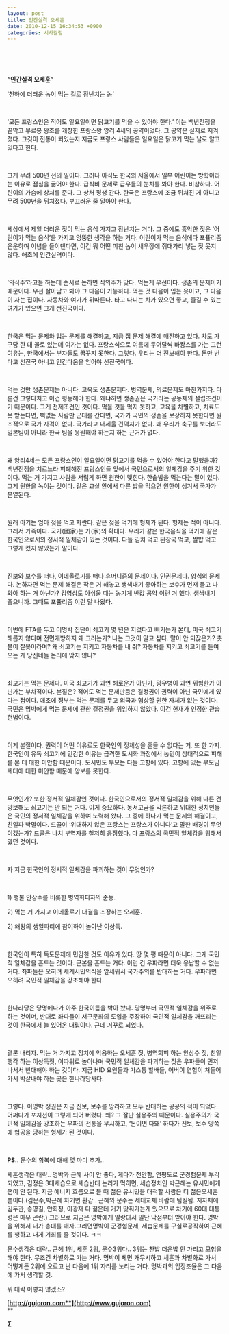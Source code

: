 ```yaml
---
layout: post
title: 인간실격 오세훈
date: 2010-12-15 16:34:53 +0900
categories: 시사칼럼
---
```

<p class="HStyle0">
  <br />
</p>

<p class="HStyle0">
  <br />
</p>

<p class="HStyle0">
  <b>“인간실격 오세훈”</b>
</p>

<p class="HStyle0">
  ‘천하에 더러운 놈이 먹는 걸로 장난치는 놈’
</p>

<p class="HStyle0">
  <br />
</p>

<p class="HStyle0">
  ‘모든 프랑스인은 적어도 일요일이면 닭고기를 먹을 수 있어야 한다.’ 이는 백년전쟁을 끝막고 부르봉 왕조를 개창한 프랑스왕 앙리 4세의 공약이었다. 그 공약은 실제로 지켜졌다. 그것이 전통이 되었는지 지금도 프랑스 사람들은 일요일은 닭고기 먹는 날로 알고 있다고 한다.
</p>

<p class="HStyle0">
  <br />
</p>

<p class="HStyle0">
  그게 무려 500년 전의 일이다. 그러나 아직도 한국의 서울에서 일부 어린이는 방학이라는 이유로 점심을 굶어야 한다. 급식비 문제로 급우들의 눈치를 봐야 한다. 비참하다. 어린이의 가슴에 상처를 준다. 그 상처 평생 간다. 한국은 프랑스에 조금 뒤처진 게 아니고 무려 500년을 뒤처졌다. 부끄러운 줄 알아야 한다.
</p>

<p class="HStyle0">
  <br />
</p>

<p class="HStyle0">
  세상에서 제일 더러운 짓이 먹는 음식 가지고 장난치는 거다. 그 중에도 흉악한 짓은 ‘어린이가 먹는 음식’을 가지고 엉뚱한 생각을 하는 거다. 어린이가 먹는 음식에다 포퓰리즘 운운하며 이념을 들이댄다면, 이건 뭐 어떤 미친 놈이 새우깡에 쥐대가리 넣는 짓 못지 않다. 애초에 인간실격이다.
</p>

<p class="HStyle0">
  <br />
</p>

<p class="HStyle0">
  ‘의식주’라고들 하는데 순서로 논하면 식의주가 맞다. 먹는게 우선이다. 생존의 문제이기 때문이다. 우선 살아남고 봐야 그 다음이 가능하다. 먹는 것 다음이 입는 옷이고, 그 다음이 자는 집이다. 자동차와 여가가 뒤따른다. 타고 다니는 차가 있으면 좋고, 즐길 수 있는 여가가 있으면 그게 선진국이다.
</p>

<p class="HStyle0">
  <br />
</p>

<p class="HStyle0">
  한국은 먹는 문제와 입는 문제를 해결하고, 지금 집 문제 해결에 매진하고 있다. 차도 가구당 한 대 꼴로 있는데 여가는 없다. 프랑스식으로 여름에 두어달씩 바캉스를 가는 그런 여유는, 한국에서는 부자들도 꿈꾸지 못한다. 그렇다. 우리는 더 진보해야 한다. 돈만 번다고 선진국 아니고 인간다움을 얻어야 선진국이다.
</p>

<p class="HStyle0">
  <br />
</p>

<p class="HStyle0">
  먹는 것만 생존문제는 아니다. 교육도 생존문제다. 병역문제, 의료문제도 마찬가지다. 다른건 그렇다치고 이건 평등해야 한다. 왜냐하면 생존권은 국가라는 공동체의 설립조건이기 때문이다. 그게 전제조건인 것이다. 먹을 것을 먹지 못하고, 교육을 차별하고, 치료도 못 받는다면, 빽없는 사람만 군대를 간다면, 국가가 국민의 생존을 보장하지 못한다면 원초적으로 국가 자격이 없다. 국가라고 내세울 건덕지가 없다. 왜 우리가 축구를 보더라도 일본팀이 아니라 한국 팀을 응원해야 하는지 하는 근거가 없다.
</p>

<p class="HStyle0">
  <br />
</p>

<p class="HStyle0">
  왜 앙리4세는 모든 프랑스인이 일요일이면 닭고기를 먹을 수 있어야 한다고 말했을까? 백년전쟁을 치르느라 피폐해진 프랑스인들 앞에서 국민으로서의 일체감을 주기 위한 것이다. 먹는 거 가지고 사람을 서럽게 하면 원한이 맺힌다. 한솥밥을 먹는다는 말이 있다. 그게 원한을 녹이는 것이다. 같은 교실 안에서 다른 밥을 먹으면 원한이 생겨서 국가가 분열된다.
</p>

<p class="HStyle0">
  <br />
</p>

<p class="HStyle0">
  원래 아기는 엄마 젖을 먹고 자란다. 같은 젖을 먹기에 형제가 된다. 형제는 적이 아니다. 그래서 가족이다. 국가(國家)는 가(家)의 확대다. 우리가 같은 한국음식을 먹기에 같은 한국인으로서의 정서적 일체감이 있는 것이다. 다들 김치 먹고 된장국 먹고, 쌀밥 먹고 그렇게 컸지 않았는가 말이다.
</p>

<p class="HStyle0">
  <br />
</p>

<p class="HStyle0">
  진보와 보수를 떠나, 이데올로기를 떠나 휴머니즘의 문제이다. 인권문제다. 양심의 문제다. 논하자면 먹는 문제 해결은 작은 거 해놓고 생색내기 좋아하는 보수가 먼저 들고 나와야 하는 거 아닌가? 김영삼도 아쉬울 때는 농기계 반값 공약 이런 거 했다. 생색내기 좋으니까. 그때도 포퓰리즘 이런 말 나왔다.
</p>

<p class="HStyle0">
  <br />
</p>

<p class="HStyle0">
  이번에 FTA를 두고 이명박 집단이 쇠고기 몇 년은 지켰다고 뻐기는가 본데, 미국 쇠고기 해롭지 않다며 전면개방하지 왜 그러는가? 나는 그것이 알고 싶다. 말이 안 되잖은가? 촛불이 잘못이라며? 왜 쇠고기는 지키고 자동차를 내 줘? 자동차를 지키고 쇠고기를 들여오는 게 당신네들 논리에 맞지 않나?
</p>

<p class="HStyle0">
  <br />
</p>

<p class="HStyle0">
  쇠고기는 먹는 문제다. 미국 쇠고기가 과연 해로운가 아닌가, 광우병이 과연 위험한가 아닌가는 부차적이다. 본질은? 적어도 먹는 문제만큼은 결정권이 권력이 아닌 국민에게 있다는 점이다. 애초에 정부는 먹는 문제를 두고 외국과 협상할 권한 자체가 없는 것이다. 국민은 명박에게 먹는 문제에 관한 결정권을 위임하지 않았다. 이건 헌재가 인정한 관습헌법이다.
</p>

<p class="HStyle0">
  <br />
</p>

<p class="HStyle0">
  이게 본질이다. 권력이 어떤 이유로도 한국인의 정체성을 흔들 수 없다는 거. 또 한 가지. 한국인이 유독 쇠고기에 민감한 이유는 급격한 도시화 과정에서 농민이 상대적으로 피해를 본 데 대한 미안함 때문이다. 도시민도 부모는 다들 고향에 있다. 고향에 있는 부모님 세대에 대한 미안함 때문에 양보를 못한다.
</p>

<p class="HStyle0">
  <br />
</p>

<p class="HStyle0">
  무엇인가? 또한 정서적 일체감인 것이다. 한국인으로서의 정서적 일체감을 위해 다른 건 양보해도 쇠고기는 안 되는 거다. 이게 중요하다. 동서고금을 막론하고 위대한 정치인들은 국민의 정서적 일체감을 위하여 노력해 왔다. 그 중에 하나가 먹는 문제의 해결이고, 친일파 박멸이다. 드골이 ‘위대하지 않은 프랑스는 프랑스가 아니다’고 말한 배경이 무엇이겠는가? 드골은 나치 부역자를 철저히 응징했다. 다 프랑스의 국민적 일체감을 위해서였던 것이다.
</p>

<p class="HStyle0">
  <br />
</p>

<p class="HStyle0">
  자 지금 한국인의 정서적 일체감을 파괴하는 것이 무엇인가?
</p>

<p class="HStyle0">
  <br />
</p>

<p class="HStyle0">
  1) 행불 안상수를 비롯한 병역회피자의 준동.
</p>

<p class="HStyle0">
  2) 먹는 거 가지고 이데올로기 대결을 조장하는 오세훈.
</p>

<p class="HStyle0">
  2) 왜왕의 생일파티에 참여하여 놀아난 이상득.
</p>

<p class="HStyle0">
  <br />
</p>

<p class="HStyle0">
  한국인이 특히 독도문제에 민감한 것도 이유가 있다. 땅 몇 평 때문이 아니다. 그게 국민적 일체감을 흔드는 것이다. 근본을 흔드는 거다. 이런 건 우파라면 더욱 용납할 수 없는 거다. 좌파들은 오히려 세계시민의식을 앞세워서 국가주의를 반대하는 거다. 우파라면 오히려 국민적 일체감을 강조해야 한다.
</p>

<p class="HStyle0">
  <br />
</p>

<p class="HStyle0">
  한나라당은 당명에다가 아주 한국이름을 박아 놨다. 당명부터 국민적 일체감을 위주로 하는 것이며, 반대로 좌파들이 서구문화의 도입을 주장하여 국민적 일체감을 깨뜨리는 것이 한국에서 늘 있어온 대립이다. 근데 거꾸로 되었다.
</p>

<p class="HStyle0">
  <br />
</p>

<p class="HStyle0">
  결론 내리자. 먹는 거 가지고 정치에 악용하는 오세훈 짓, 병역회피 하는 안상수 짓, 친일행각 하는 이상득짓, 이따위로 놀아나며 국민적 일체감을 파괴하는 짓은 우파들이 먼저 나서서 반대해야 하는 것이다. 지금 HID 요원들과 가스통 할배들, 어버이 연합이 쳐들어가서 박살내야 하는 곳은 한나라당사다.
</p>

<p class="HStyle0">
  <br />
</p>

<p class="HStyle0">
  그렇다. 이명박 정권은 지금 진보, 보수를 망라하고 모두 반대하는 공공의 적이 되었다. 어쩌다가 포지션이 그렇게 되어 버렸다. 왜? 그 잘난 실용주의 때문이다. 실용주의가 국민적 일체감을 강조하는 우파의 전통을 무시하고, ‘돈이면 다돼’ 하다가 진보, 보수 양쪽에 협공을 당하는 형세가 된 것이다.
</p>

<p class="HStyle0">
  <br />
</p>









**PS.**. 문수의 항복에 대해 몇 마디 추가.. 

  
세훈생각은 대략.. 명박과 근혜 사이 안 좋다, 게다가 천안함, 연평도로 군경험문제 부각되었고, 김정은 3대세습으로 세습반대 논리가 먹히면, 세습정치인 박근혜는 유시민에게 쨉이 안 된다. 지금 에너지 흐름으로 볼 때 젊은 유시민을 대적할 사람은 더 젊은오세훈뿐이다.(김문수,박근혜 차기면 환갑.. 근혜와 문수는 세대교체 바람에 팀킬됨. 지자체에 김두관, 송영길, 안희정, 이광재 다 젊은데 거기 맞춰가는게 있으므로 차기에 60대 대통령은 매우 곤란.) 그러므로 지금은 명박에게 딸랑대서 일단 낙점부터 받아야 한다. 명박을 위해서 내가 총대를 매자.그러면명박이 군경험문제, 세습문제를 구실로공작하여 근혜를 팽하고 내게 기회를 줄 것이다. ㅋㅋ

  
문수생각은 대략.. 근혜 1위, 세훈 2위, 문수3위다.. 3위는 찬밥 더운밥 안 가리고 모험을 해야 한다. 무조건 차별화로 가는 거다. 명박이 체면 개무시하고 세훈과 차별화로 가서 어떻게든 2위에 오르고 난 다음에 1위 자리를 노리는 거다. 명박과의 입장조율은 그 다음에 가서 생각할 것.

  
뭐 대략 이렇지 않겠소?  




[**http://gujoron.com**](http://www.gujoron.com)**  
** 

**∑**